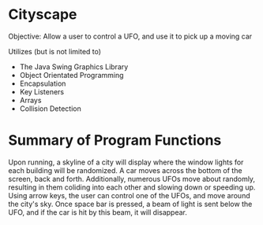 # Cityscape

Objective: Allow a user to control a UFO, and use it to pick up a moving car

Utilizes (but is not limited to)

* The Java Swing Graphics Library
* Object Orientated Programming 
* Encapsulation
* Key Listeners
* Arrays
* Collision Detection

# Summary of Program Functions

Upon running, a skyline of a city will display where the window lights for each building will be randomized. A car moves across the bottom of the screen, back and forth. Additionally, numerous UFOs move about randomly, resulting in them coliding into each other and slowing down or speeding up. Using arrow keys, the user can control one of the UFOs, and move around the city's sky. Once space bar is pressed, a beam of light is sent below the UFO, and if the car is hit by this beam, it will disappear. 
